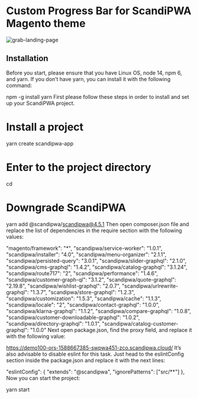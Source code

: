 # Custom Progress Bar for ScandiPWA Magento theme

![grab-landing-page](https://github.com/DavidMusijenko/ScandiPWA_ProgressBar2/blob/main/demo.gif)

## Installation

Before you start, please ensure that you have Linux OS, node 14, npm 6, and yarn.
If you don’t have yarn, you can install it with the following command:

npm -g install yarn
First please follow these steps in order to install and set up your ScandiPWA project.

# Install a project
yarn create scandipwa-app <FOLDER>
# Enter to the project directory
cd <FOLDER>
# Downgrade ScandiPWA
yarn add @scandipwa/scandipwa@4.5.1
Then open composer.json file and replace the list of dependencies in the require section with the following values:

"magento/framework": "*",
"scandipwa/service-worker": "1.0.1",
"scandipwa/installer": "4.0",
"scandipwa/menu-organizer": "2.1.1",
"scandipwa/persisted-query": "3.0.1",
"scandipwa/slider-graphql": "2.1.0",
"scandipwa/cms-graphql": "1.4.2",
"scandipwa/catalog-graphql": "3.1.24",
"scandipwa/route717": "2",
"scandipwa/performance": "1.4.6",
"scandipwa/customer-graph-ql": "3.1.2",
"scandipwa/quote-graphql": "2.19.8",
"scandipwa/wishlist-graphql": "2.0.7",
"scandipwa/urlrewrite-graphql": "1.3.7",
"scandipwa/store-graphql": "1.2.3",
"scandipwa/customization": "1.5.3",
"scandipwa/cache": "1.1.3",
"scandipwa/locale": "2",
"scandipwa/contact-graphql": "1.0.0",
"scandipwa/klarna-graphql": "1.1.2",
"scandipwa/compare-graphql": "1.0.8",
"scandipwa/customer-downloadable-graphql": "1.0.2",
"scandipwa/directory-graphql": "1.0.1",
"scandipwa/catalog-customer-graphql": "1.0.0"
Next open package.json, find the proxy field, and replace it with the following value:

https://demo100-ors-1588667385-swpwa451-zco.scandipwa.cloud/
It’s also advisable to disable eslint for this task. Just head to the eslintConfig section inside the package.json and replace it with the next lines:

"eslintConfig": {
    "extends": "@scandipwa",
    "ignorePatterns": ["src/**"]
},
Now you can start the project:

yarn start
